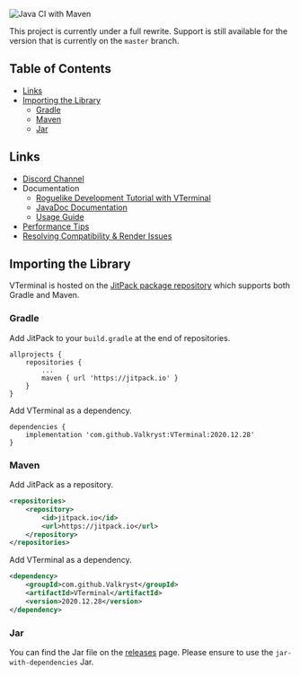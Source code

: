 ![Java CI with Maven](https://github.com/Valkryst/VTerminal/workflows/Java%20CI%20with%20Maven/badge.svg)

This project is currently under a full rewrite. Support is still available for
the version that is currently on the `master` branch.

## Table of Contents

* [Links](https://github.com/Valkryst/VTerminal#links)
* [Importing the Library](https://github.com/Valkryst/VTerminal#importing-the-library)
	* [Gradle](https://github.com/Valkryst/VTerminal#gradle)
	* [Maven](https://github.com/Valkryst/VTerminal#maven)
	* [Jar](https://github.com/Valkryst/VTerminal#jar)


## Links

* [Discord Channel](https://discord.gg/TwgPHSW)
* Documentation
    * [Roguelike Development Tutorial with VTerminal](https://github.com/Valkryst/VTerminal_Tutorial/wiki)
    * [JavaDoc Documentation](https://jitpack.io/com/github/Valkryst/VTerminal/latest/javadoc/)
    * [Usage Guide](https://github.com/Valkryst/VTerminal/wiki)
* [Performance Tips](https://valkryst.com/posts/13)
* [Resolving Compatibility & Render Issues](https://valkryst.com/posts/10)


## Importing the Library

VTerminal is hosted on the [JitPack package repository](https://jitpack.io/#Valkryst/VTerminal)
which supports both Gradle and Maven.

### Gradle

Add JitPack to your `build.gradle` at the end of repositories.

```
allprojects {
	repositories {
		...
		maven { url 'https://jitpack.io' }
	}
}
```

Add VTerminal as a dependency.

```
dependencies {
	implementation 'com.github.Valkryst:VTerminal:2020.12.28'
}
```

### Maven

Add JitPack as a repository.

``` xml
<repositories>
    <repository>
        <id>jitpack.io</id>
        <url>https://jitpack.io</url>
    </repository>
</repositories>
```
Add VTerminal as a dependency.

```xml
<dependency>
    <groupId>com.github.Valkryst</groupId>
    <artifactId>VTerminal</artifactId>
    <version>2020.12.28</version>
</dependency>
```

### Jar

You can find the Jar file on the  [releases](https://github.com/Valkryst/VTerminal/releases)
page. Please ensure to use the `jar-with-dependencies` Jar.